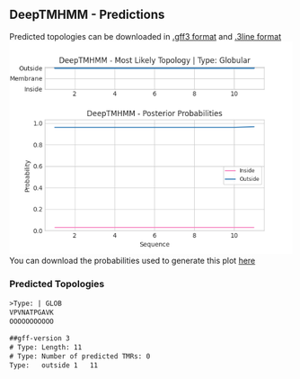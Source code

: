 ## DeepTMHMM - Predictions
Predicted topologies can be downloaded in [.gff3 format](TMRs.gff3) and [.3line format](predicted_topologies.3line)
![picture](plot.png)
You can download the probabilities used to generate this plot [here](Type:_probs.csv)
### Predicted Topologies
```
>Type: | GLOB
VPVNATPGAVK
OOOOOOOOOOO

```


```
##gff-version 3
# Type: Length: 11
# Type: Number of predicted TMRs: 0
Type:	outside	1	11				

```
